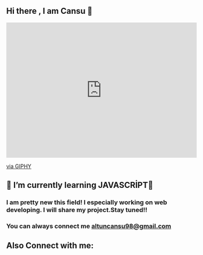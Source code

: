 ## Hi there , I am Cansu 🚶 
<div style="width:100%;height:0;padding-bottom:71%;position:relative;"><iframe src="https://giphy.com/embed/O2PhyxtkFwCtUO6nen" width="100%" height="100%" style="position:absolute" frameBorder="0" class="giphy-embed" allowFullScreen></iframe></div><p><a href="https://giphy.com/stickers/PLCnext-code-we-can-O2PhyxtkFwCtUO6nen">via GIPHY</a></p>

## 🧡 I’m currently learning JAVASCRİPT🙌
### I am pretty new this field! I especially working on web developing. I will share my project.Stay tuned!!
### You can always connect me altuncansu98@gmail.com

 ## Also Connect with me: 


